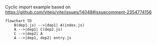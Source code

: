 Cyclic import example based on https://github.com/vitejs/vite/issues/14048#issuecomment-2354774156

```mermaid
flowchart TD
    B(dep1.js) -->|dep1| A(index.js)
    A -->|dep1| C(dep2.js)
    C -->|dep2| A
    A -->|dep1, dep2| entry.js
```
